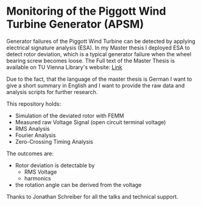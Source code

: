 # Monitoring of the Piggott Wind Turbine Generator (APSM)

Generator failures of the Piggott Wind Turbine can be detected by applying electrical signature analysis (ESA). In my Master thesis I deployed ESA to detect rotor deviation, which is a typical generator failure when the wheel bearing screw becomes loose.
The Full text of the Master Thesis is available on TU Vienna Library's website: [Link](
https://repositum.tuwien.at/bitstream/20.500.12708/18872/1/Kohler%20Kai-Burkhard%20-%202021%20-%20Analyse%20der%20Generatorspannung%20fuer%20das%20Monitoring...pdf)

Due to the fact, that the language of the master thesis is German I want to give a short summary in English and I want to provide the raw data and analysis scripts for further research.

This repository holds:
- Simulation of the deviated rotor with FEMM
- Measured raw Voltage Signal (open circuit terminal voltage)
- RMS Analysis
- Fourier Analysis
- Zero-Crossing Timing Analysis

The outcomes are:
- Rotor deviation is detectable by
  - RMS Voltage
  - harmonics
- the rotation angle can be derived from the voltage 

Thanks to Jonathan Schreiber for all the talks and technical support.